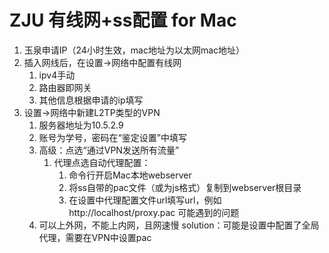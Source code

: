 # ZJU 有线网+ss配置 for Mac

1. 玉泉申请IP（24小时生效，mac地址为以太网mac地址）
2. 插入网线后，在设置->网络中配置有线网
   1. ipv4手动
   2. 路由器即网关
   3. 其他信息根据申请的ip填写
3. 设置->网络中新建L2TP类型的VPN
   1. 服务器地址为10.5.2.9
   2. 账号为学号，密码在“鉴定设置”中填写
   3. 高级：点选“通过VPN发送所有流量”
      1. 代理点选自动代理配置：
         1. 命令行开启Mac本地webserver
         2. 将ss自带的pac文件（或为js格式）复制到webserver根目录
         3. 在设置中代理配置文件url填写url，例如http://localhost/proxy.pac
   可能遇到的问题
   1. 可以上外网，不能上内网，且网速慢
      solution：可能是设置中配置了全局代理，需要在VPN中设置pac
